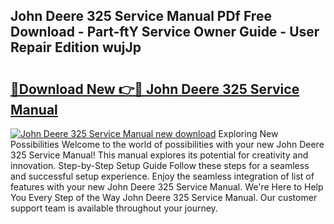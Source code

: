## John Deere 325 Service Manual PDf Free Download - Part-ftY Service Owner Guide - User Repair Edition wujJp

# <h2><a href="http://bc16763.oget.top/?id=John+Deere+325+Service+Manual">🔗Download New 👉🔴 John Deere 325 Service Manual</a></h2>

[![John Deere 325 Service Manual new download](https://i.imgur.com/5g1atiW.png)](http://bc16763.oget.top/?id=John+Deere+325+Service+Manual)
Exploring New Possibilities Welcome to the world of possibilities with your new John Deere 325 Service Manual! This manual explores its potential for creativity and innovation. Step-by-Step Setup Guide Follow these steps for a seamless and successful setup experience. Enjoy the seamless integration of list of features with your new John Deere 325 Service Manual. We're Here to Help You Every Step of the Way John Deere 325 Service Manual. Our customer support team is available throughout your journey.
